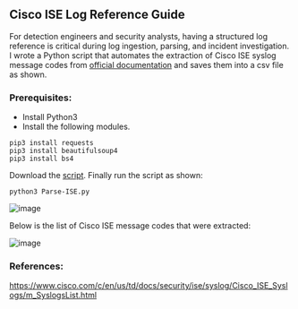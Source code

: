 ## Cisco ISE Log Reference Guide
For detection engineers and security analysts, having a structured log reference is critical during log ingestion, parsing, and incident investigation. I wrote a Python script that automates the extraction of Cisco ISE syslog message codes from [official documentation](https://www.cisco.com/c/en/us/td/docs/security/ise/syslog/Cisco_ISE_Syslogs/m_SyslogsList.html) and saves them into a csv file as shown. 
### Prerequisites:  
- Install Python3
- Install the following modules.
```
pip3 install requests
pip3 install beautifulsoup4
pip3 install bs4
```
Download the [script](https://github.com/le0li9ht/ThreatHunting/blob/main/DetectionEngineering/Cisco-ISE/Parse-ISE.py). Finally run the script as shown:  
```
python3 Parse-ISE.py
```
![image](https://github.com/user-attachments/assets/cff986da-5177-4d3d-a2fb-11bfdff75c6d)

Below is the list of Cisco ISE message codes that were extracted: 
  
![image](https://github.com/user-attachments/assets/923722d0-6dde-4a8e-bfd4-f9150a6630b4)

### References:  
https://www.cisco.com/c/en/us/td/docs/security/ise/syslog/Cisco_ISE_Syslogs/m_SyslogsList.html  


